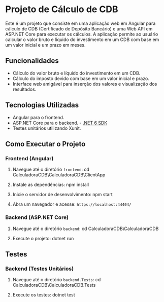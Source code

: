 # Projeto de Cálculo de CDB

Este é um projeto que consiste em uma aplicação web em Angular para cálculo de CDB (Certificado de Depósito Bancário) e uma Web API em ASP.NET Core para executar os cálculos. A aplicação permite ao usuário calcular o valor bruto e líquido do investimento em um CDB com base em um valor inicial e um prazo em meses.

## Funcionalidades

- Cálculo do valor bruto e líquido do investimento em um CDB.
- Cálculo do imposto devido com base em um valor inicial e prazo.
- Interface web amigável para inserção dos valores e visualização dos resultados.

## Tecnologias Utilizadas

- Angular para o frontend.
- ASP.NET Core para o backend. - [.NET 6 SDK](https://dotnet.microsoft.com/pt-br/download/dotnet/6.0)
- Testes unitários utilizando Xunit.

## Como Executar o Projeto

### Frontend (Angular)

1. Navegue até o diretório `frontend`:
cd CalculadoraCDB\CalculadoraCDB\ClientApp

2. Instale as dependências:
npm install

3. Inicie o servidor de desenvolvimento:
npm start

4. Abra um navegador e acesse: `https://localhost:44404/`

### Backend (ASP.NET Core)

1. Navegue até o diretório `backend`:
cd CalculadoraCDB\CalculadoraCDB

2. Execute o projeto:
dotnet run

## Testes

### Backend (Testes Unitários)

1. Navegue até o diretório `backend.Tests`:
cd CalculadoraCDB\CalculadoraCDB.Tests

2. Execute os testes:
dotnet test
   
